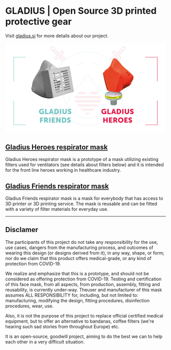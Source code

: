 # GLADIUS | Open Source 3D printed protective gear

Visit [gladius.si](http://gladius.si/) for more details about our project.

![gladius-friends-and-heroes](docs/assets/images/gladius_friends_and_heroes.jpg "Gladius Friends & Heroes")

## [Gladius Heroes respirator mask](https://gladius.si/#-gladius-heroes-respirator-mask)
Gladius Heroes respirator mask is a prototype of a mask utilizing existing filters used for ventilators (see details about filters below) and it is intended for the front line heroes working in healthcare industry.

## [Gladius Friends respirator mask](https://gladius.si/#-gladius-friends-respirator-mask)

Gladius Friends respirator mask is a mask for everybody that has access to 3D printer or 3D printing service. The mask is reusable and can be fitted with a variety of filter materials for everyday use.

***

## Disclamer

The participants of this project do not take any responsibility for the use, use cases, dangers from the manufacturing process, and outcomes of wearing this design (or designs derived from it), in any way, shape, or form; nor do we claim that this product offers medical-grade, or any kind of protection from COVID-19.

We realize and emphasize that this is a prototype, and should not be considered as offering protection from COVID-19.
Testing and certification of this face mask, from all aspects, from production, assembly, fitting and reusability, is currently under-way. Theuser and manufacturer of this mask assumes ALL RESPONSIBILITY for, including, but not limited to: manufacturing, modifying the design, fitting procedures, disinfection procedures, wear, use.

Also, it is not the purpose of this project to replace official certified medical equipment, but to offer an alternative to bandanas, coffee filters (we're hearing such sad stories from throughout Europe) etc.

It is an open-source, goodwill project, aiming to do the best we can to help each other in a very difficult situation.
